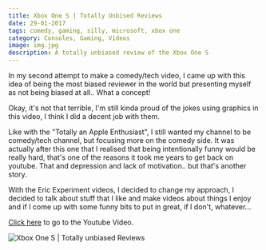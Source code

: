 ```yaml
---
title: Xbox One S | Totally Unbised Reviews
date: 29-01-2017
tags: comedy, gaming, silly, microsoft, xbox one
category: Consoles, Gaming, Videos
image: img.jpg
description: A totally unbiased review of the Xbox One S
---
```


In my second attempt to make a comedy/tech video, I came up with this idea of being the most biased reviewer in the world but presenting myself as not being biased at all.. What a concept!

Okay, it's not that terrible, I'm still kinda proud of the jokes using graphics in this video, I think I did a decent job with them.

Like with the "Totally an Apple Enthusiast", I still wanted my channel to be comedy/tech channel, but focusing more on the comedy side.
It was actually after this one that I realised that being intentionally funny would be really hard, that's one of the reasons it took me years to get back on youtube. That and depression and lack of motivation.. but that's another story.

With the Eric Experiment videos, I decided to change my approach, I decided to talk about stuff that I like and make videos about things I enjoy and if I come up with some funny bits to put in great, if I don't, whatever...

[Click here](https://www.youtube.com/watch?v=Hx4BuHeCAsE) to go to the Youtube Video.

![Xbox One S | Totally unbiased Reviews](https://www.youtube.com/watch?v=Hx4BuHeCAsE)
